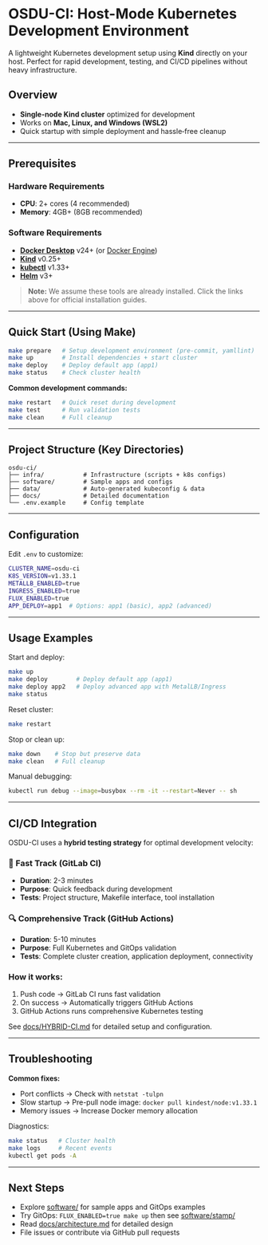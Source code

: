 # OSDU-CI: Host-Mode Kubernetes Development Environment

A lightweight Kubernetes development setup using **Kind** directly on your host. Perfect for rapid development, testing, and CI/CD pipelines without heavy infrastructure.

## Overview

* **Single-node Kind cluster** optimized for development
* Works on **Mac, Linux, and Windows (WSL2)**
* Quick startup with simple deployment and hassle‑free cleanup

---

## Prerequisites

### Hardware Requirements

* **CPU**: 2+ cores (4 recommended)
* **Memory**: 4GB+ (8GB recommended)

### Software Requirements

* **[Docker Desktop](https://docs.docker.com/get-docker/)** v24+ (or [Docker Engine](https://docs.docker.com/engine/install/))
* **[Kind](https://kind.sigs.k8s.io/docs/user/quick-start/#installation)** v0.25+
* **[kubectl](https://kubernetes.io/docs/tasks/tools/install-kubectl/)** v1.33+
* **[Helm](https://helm.sh/docs/intro/install/)** v3+

> **Note:** We assume these tools are already installed. Click the links above for official installation guides.

---

## Quick Start (Using Make)

```bash
make prepare   # Setup development environment (pre-commit, yamllint)
make up        # Install dependencies + start cluster
make deploy    # Deploy default app (app1)
make status    # Check cluster health
```

**Common development commands:**

```bash
make restart   # Quick reset during development
make test      # Run validation tests
make clean     # Full cleanup
```

---

## Project Structure (Key Directories)

```
osdu-ci/
├── infra/           # Infrastructure (scripts + k8s configs)
├── software/        # Sample apps and configs
├── data/            # Auto-generated kubeconfig & data
├── docs/            # Detailed documentation
└── .env.example     # Config template
```

---

## Configuration

Edit `.env` to customize:

```bash
CLUSTER_NAME=osdu-ci
K8S_VERSION=v1.33.1
METALLB_ENABLED=true
INGRESS_ENABLED=true
FLUX_ENABLED=true
APP_DEPLOY=app1  # Options: app1 (basic), app2 (advanced)
```

---

## Usage Examples

Start and deploy:

```bash
make up
make deploy        # Deploy default app (app1)
make deploy app2   # Deploy advanced app with MetalLB/Ingress
make status
```

Reset cluster:

```bash
make restart
```

Stop or clean up:

```bash
make down    # Stop but preserve data
make clean   # Full cleanup
```

Manual debugging:

```bash
kubectl run debug --image=busybox --rm -it --restart=Never -- sh
```

---

## CI/CD Integration

OSDU-CI uses a **hybrid testing strategy** for optimal development velocity:

### 🚀 Fast Track (GitLab CI)
- **Duration**: 2-3 minutes
- **Purpose**: Quick feedback during development
- **Tests**: Project structure, Makefile interface, tool installation

### 🔍 Comprehensive Track (GitHub Actions)
- **Duration**: 5-10 minutes
- **Purpose**: Full Kubernetes and GitOps validation
- **Tests**: Complete cluster creation, application deployment, connectivity

### How it works:
1. Push code → GitLab CI runs fast validation
2. On success → Automatically triggers GitHub Actions
3. GitHub Actions runs comprehensive Kubernetes testing

See [docs/HYBRID-CI.md](docs/HYBRID-CI.md) for detailed setup and configuration.

---

## Troubleshooting

**Common fixes:**

* Port conflicts → Check with `netstat -tulpn`
* Slow startup → Pre-pull node image: `docker pull kindest/node:v1.33.1`
* Memory issues → Increase Docker memory allocation

Diagnostics:

```bash
make status   # Cluster health
make logs     # Recent events
kubectl get pods -A
```

---

## Next Steps

* Explore [software/](software/) for sample apps and GitOps examples
* Try GitOps: `FLUX_ENABLED=true make up` then see [software/stamp/](software/stamp/)
* Read [docs/architecture.md](docs/architecture.md) for detailed design
* File issues or contribute via GitHub pull requests
